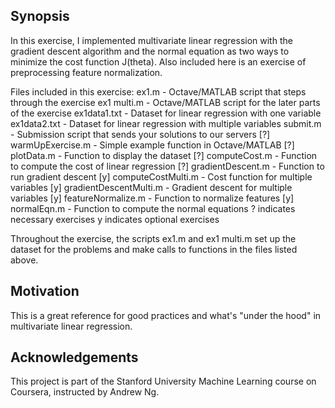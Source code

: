## Synopsis
In this exercise, I implemented multivariate linear regression with the gradient descent algorithm and the normal equation as two ways to minimize the cost function J(theta). Also included here is an exercise of preprocessing feature normalization. 

Files included in this exercise:
ex1.m - Octave/MATLAB script that steps through the exercise
ex1 multi.m - Octave/MATLAB script for the later parts of the exercise
ex1data1.txt - Dataset for linear regression with one variable
ex1data2.txt - Dataset for linear regression with multiple variables
submit.m - Submission script that sends your solutions to our servers
[?] warmUpExercise.m - Simple example function in Octave/MATLAB
[?] plotData.m - Function to display the dataset
[?] computeCost.m - Function to compute the cost of linear regression
[?] gradientDescent.m - Function to run gradient descent
[y] computeCostMulti.m - Cost function for multiple variables
[y] gradientDescentMulti.m - Gradient descent for multiple variables
[y] featureNormalize.m - Function to normalize features
[y] normalEqn.m - Function to compute the normal equations
? indicates necessary exercises
y indicates optional exercises

Throughout the exercise, the scripts ex1.m and ex1 multi.m set up the dataset for the problems and make calls to functions
in the files listed above.

## Motivation

This is a great reference for good practices and what's "under the hood" in multivariate linear regression.

## Acknowledgements

This project is part of the Stanford University Machine Learning course on Coursera, instructed by Andrew Ng.
